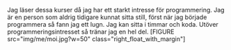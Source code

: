   Jag läser dessa kurser då jag har ett starkt intresse för programmering. Jag är en person som aldrig tidigare kunnat sitta still, först när jag började programmera så fann jag ett lugn. Jag kan sitta i timmar och koda. Utöver programmeringsintresset så tränar jag en hel del.
  [FIGURE src="img/me/moi.jpg?w=50" class="right_float_with_margin"]